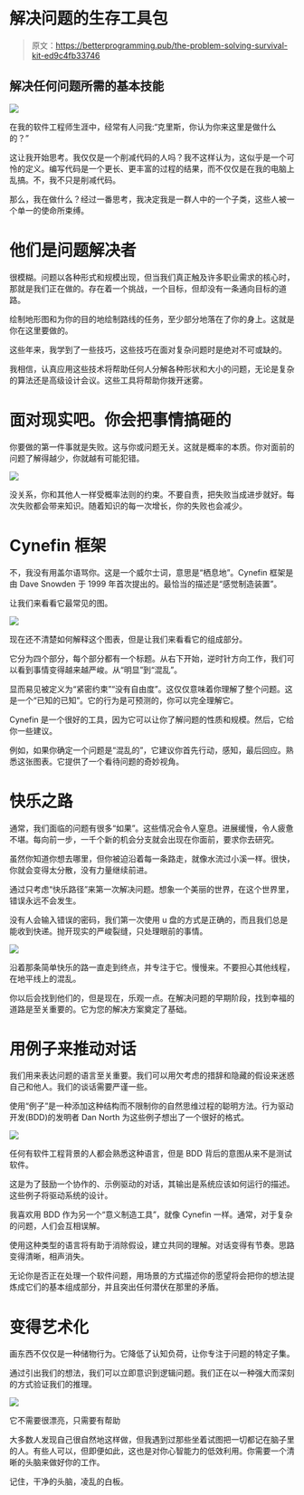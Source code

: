 # 解决问题的生存工具包

> 原文：<https://betterprogramming.pub/the-problem-solving-survival-kit-ed9c4fb33746>

## 解决任何问题所需的基本技能

![](img/adfb02bc9546215e81b44e4c63972689.png)

在我的软件工程师生涯中，经常有人问我:“克里斯，你认为你来这里是做什么的？”

这让我开始思考。我仅仅是一个削减代码的人吗？我不这样认为，这似乎是一个可怜的定义。编写代码是一个更长、更丰富的过程的结果，而不仅仅是在我的电脑上乱搞。不，我不只是削减代码。

那么，我在做什么？经过一番思考，我决定我是一群人中的一个子类，这些人被一个单一的使命所束缚。

# 他们是问题解决者

很模糊。问题以各种形式和规模出现，但当我们真正触及许多职业需求的核心时，那就是我们正在做的。存在着一个挑战，一个目标，但却没有一条通向目标的道路。

绘制地形图和为你的目的地绘制路线的任务，至少部分地落在了你的身上。这就是你在这里要做的。

这些年来，我学到了一些技巧，这些技巧在面对复杂问题时是绝对不可或缺的。

我相信，认真应用这些技术将帮助任何人分解各种形状和大小的问题，无论是复杂的算法还是高级设计会议。这些工具将帮助你拨开迷雾。

# 面对现实吧。你会把事情搞砸的

你要做的第一件事就是失败。这与你或问题无关。这就是概率的本质。你对面前的问题了解得越少，你就越有可能犯错。

![](img/e76e9fee96b7fffa6e2944fe8cb92000.png)

没关系，你和其他人一样受概率法则的约束。不要自责，把失败当成进步就好。每次失败都会带来知识。随着知识的每一次增长，你的失败也会减少。

# Cynefin 框架

不，我没有用盖尔语骂你。这是一个威尔士词，意思是“栖息地”。Cynefin 框架是由 Dave Snowden 于 1999 年首次提出的。最恰当的描述是“感觉制造装置”。

让我们来看看它最常见的图。

![](img/597fc89946507615f20ac8d4e4f09714.png)

现在还不清楚如何解释这个图表，但是让我们来看看它的组成部分。

它分为四个部分，每个部分都有一个标题。从右下开始，逆时针方向工作，我们可以看到事情变得越来越严峻。从“明显”到“混乱”。

显而易见被定义为“紧密约束”“没有自由度”。这仅仅意味着你理解了整个问题。这是一个“已知的已知”。它的行为是可预测的，你可以完全理解它。

Cynefin 是一个很好的工具，因为它可以让你了解问题的性质和规模。然后，它给你一些建议。

例如，如果你确定一个问题是“混乱的”，它建议你首先行动，感知，最后回应。熟悉这张图表。它提供了一个看待问题的奇妙视角。

# 快乐之路

通常，我们面临的问题有很多“如果”。这些情况会令人窒息。进展缓慢，令人疲惫不堪。每向前一步，一千个新的机会分支就会出现在你面前，要求你去研究。

虽然你知道你想去哪里，但你被迫沿着每一条路走，就像水流过小溪一样。很快，你就会变得太分散，没有力量继续前进。

通过只考虑“快乐路径”来第一次解决问题。想象一个美丽的世界，在这个世界里，错误永远不会发生。

没有人会输入错误的密码，我们第一次使用 u 盘的方式是正确的，而且我们总是能收到快递。抛开现实的严峻裂缝，只处理眼前的事情。

![](img/3d459759aad5dabc62921996a31f517e.png)

沿着那条简单快乐的路一直走到终点，并专注于它。慢慢来。不要担心其他线程，在地平线上的混乱。

你以后会找到他们的，但是现在，乐观一点。在解决问题的早期阶段，找到幸福的道路是至关重要的。它为您的解决方案奠定了基础。

# 用例子来推动对话

我们用来表达问题的语言至关重要。我们可以用欠考虑的措辞和隐藏的假设来迷惑自己和他人。我们的谈话需要严谨一些。

使用“例子”是一种添加这种结构而不限制你的自然思维过程的聪明方法。行为驱动开发(BDD)的发明者 Dan North 为这些例子想出了一个很好的格式。

![](img/02492c6a8a5349795a098d34f3ea7497.png)

任何有软件工程背景的人都会熟悉这种语言，但是 BDD 背后的意图从来不是测试软件。

这是为了鼓励一个协作的、示例驱动的对话，其输出是系统应该如何运行的描述。这些例子将驱动系统的设计。

我喜欢用 BDD 作为另一个“意义制造工具”，就像 Cynefin 一样。通常，对于复杂的问题，人们会互相误解。

使用这种类型的语言将有助于消除假设，建立共同的理解。对话变得有节奏。思路变得清晰，相声消失。

无论你是否正在处理一个软件问题，用场景的方式描述你的愿望将会把你的想法提炼成它们的基本组成部分，并且突出任何潜伏在那里的矛盾。

# 变得艺术化

画东西不仅仅是一种储物行为。它降低了认知负荷，让你专注于问题的特定子集。

通过引出我们的想法，我们可以立即意识到逻辑问题。我们正在以一种强大而深刻的方式验证我们的推理。

![](img/c8b7a05bf8df79a91c38659ab7884fc2.png)

它不需要很漂亮，只需要有帮助

大多数人发现自己很自然地这样做，但我遇到过那些坐着试图把一切都记在脑子里的人。有些人可以，但即便如此，这也是对你心智能力的低效利用。你需要一个清晰的头脑来做好你的工作。

记住，干净的头脑，凌乱的白板。